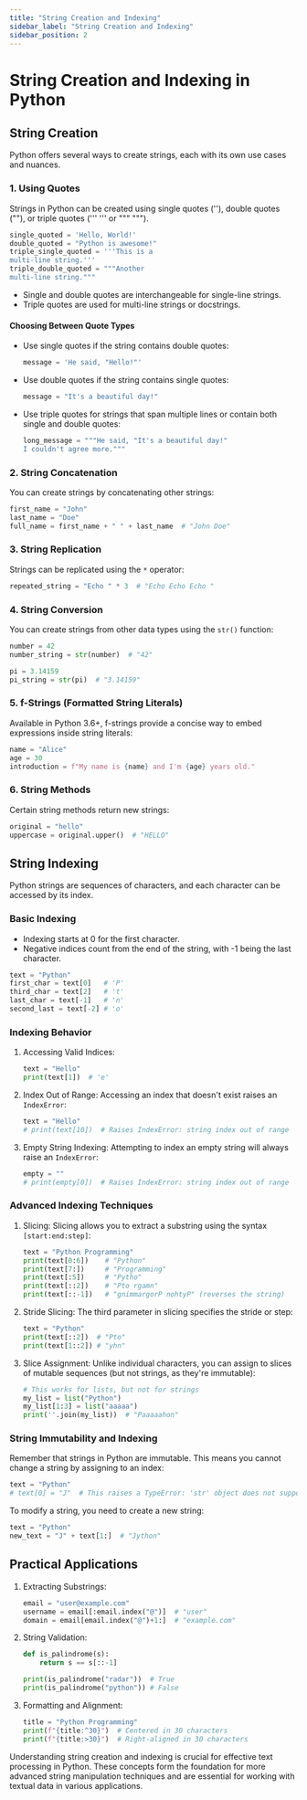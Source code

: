 ```yaml
---
title: "String Creation and Indexing"
sidebar_label: "String Creation and Indexing"
sidebar_position: 2
---
```

# String Creation and Indexing in Python

## String Creation

Python offers several ways to create strings, each with its own use cases and nuances.

### 1. Using Quotes

Strings in Python can be created using single quotes (''), double quotes (""), or triple quotes (''' ''' or """ """).

```python
single_quoted = 'Hello, World!'
double_quoted = "Python is awesome!"
triple_single_quoted = '''This is a
multi-line string.'''
triple_double_quoted = """Another
multi-line string."""
```

- Single and double quotes are interchangeable for single-line strings.
- Triple quotes are used for multi-line strings or docstrings.

#### Choosing Between Quote Types

- Use single quotes if the string contains double quotes:
  ```python
  message = 'He said, "Hello!"'
  ```
- Use double quotes if the string contains single quotes:
  ```python
  message = "It's a beautiful day!"
  ```
- Use triple quotes for strings that span multiple lines or contain both single and double quotes:
  ```python
  long_message = """He said, "It's a beautiful day!"
  I couldn't agree more."""
  ```

### 2. String Concatenation

You can create strings by concatenating other strings:

```python
first_name = "John"
last_name = "Doe"
full_name = first_name + " " + last_name  # "John Doe"
```

### 3. String Replication

Strings can be replicated using the `*` operator:

```python
repeated_string = "Echo " * 3  # "Echo Echo Echo "
```

### 4. String Conversion

You can create strings from other data types using the `str()` function:

```python
number = 42
number_string = str(number)  # "42"

pi = 3.14159
pi_string = str(pi)  # "3.14159"
```

### 5. f-Strings (Formatted String Literals)

Available in Python 3.6+, f-strings provide a concise way to embed expressions inside string literals:

```python
name = "Alice"
age = 30
introduction = f"My name is {name} and I'm {age} years old."
```

### 6. String Methods

Certain string methods return new strings:

```python
original = "hello"
uppercase = original.upper()  # "HELLO"
```

## String Indexing

Python strings are sequences of characters, and each character can be accessed by its index.

### Basic Indexing

- Indexing starts at 0 for the first character.
- Negative indices count from the end of the string, with -1 being the last character.

```python
text = "Python"
first_char = text[0]   # 'P'
third_char = text[2]   # 't'
last_char = text[-1]   # 'n'
second_last = text[-2] # 'o'
```

### Indexing Behavior

1. Accessing Valid Indices:
   ```python
   text = "Hello"
   print(text[1])  # 'e'
   ```

2. Index Out of Range:
   Accessing an index that doesn't exist raises an `IndexError`:
   ```python
   text = "Hello"
   # print(text[10])  # Raises IndexError: string index out of range
   ```

3. Empty String Indexing:
   Attempting to index an empty string will always raise an `IndexError`:
   ```python
   empty = ""
   # print(empty[0])  # Raises IndexError: string index out of range
   ```

### Advanced Indexing Techniques

1. Slicing:
   Slicing allows you to extract a substring using the syntax `[start:end:step]`:
   ```python
   text = "Python Programming"
   print(text[0:6])    # "Python"
   print(text[7:])     # "Programming"
   print(text[:5])     # "Pytho"
   print(text[::2])    # "Pto rgamn"
   print(text[::-1])   # "gnimmargorP nohtyP" (reverses the string)
   ```

2. Stride Slicing:
   The third parameter in slicing specifies the stride or step:
   ```python
   text = "Python"
   print(text[::2])  # "Pto"
   print(text[1::2]) # "yhn"
   ```

3. Slice Assignment:
   Unlike individual characters, you can assign to slices of mutable sequences (but not strings, as they're immutable):
   ```python
   # This works for lists, but not for strings
   my_list = list("Python")
   my_list[1:3] = list("aaaaa")
   print(''.join(my_list))  # "Paaaaahon"
   ```

### String Immutability and Indexing

Remember that strings in Python are immutable. This means you cannot change a string by assigning to an index:

```python
text = "Python"
# text[0] = "J"  # This raises a TypeError: 'str' object does not support item assignment
```

To modify a string, you need to create a new string:

```python
text = "Python"
new_text = "J" + text[1:]  # "Jython"
```

## Practical Applications

1. Extracting Substrings:
   ```python
   email = "user@example.com"
   username = email[:email.index("@")]  # "user"
   domain = email[email.index("@")+1:]  # "example.com"
   ```

2. String Validation:
   ```python
   def is_palindrome(s):
       return s == s[::-1]

   print(is_palindrome("radar"))  # True
   print(is_palindrome("python")) # False
   ```

3. Formatting and Alignment:
   ```python
   title = "Python Programming"
   print(f"{title:^30}")  # Centered in 30 characters
   print(f"{title:>30}")  # Right-aligned in 30 characters
   ```

Understanding string creation and indexing is crucial for effective text processing in Python. These concepts form the foundation for more advanced string manipulation techniques and are essential for working with textual data in various applications.